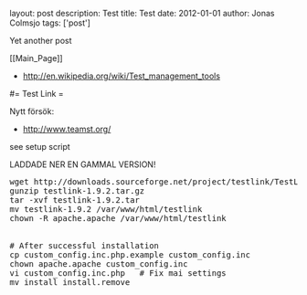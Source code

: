 layout: post
description: Test
title: Test
date: 2012-01-01
author: Jonas Colmsjo
tags: ['post']

Yet another post





[[Main_Page]]


* http://en.wikipedia.org/wiki/Test_management_tools



#= Test Link =

Nytt försök:
* http://www.teamst.org/

see setup script







LADDADE NER EN GAMMAL VERSION!

<pre>
wget http://downloads.sourceforge.net/project/testlink/TestLink%201.9/TestLink%201.9.2/testlink-1.9.2.tar.gz?r=http%3A%2F%2Fsourceforge.net%2Fprojects%2Ftestlink%2Ffiles%2F&ts=1323175588&use_mirror=freefr
gunzip testlink-1.9.2.tar.gz 
tar -xvf testlink-1.9.2.tar
mv testlink-1.9.2 /var/www/html/testlink
chown -R apache.apache /var/www/html/testlink


# After successful installation
cp custom_config.inc.php.example custom_config.inc
chown apache.apache custom_config.inc
vi custom_config.inc.php   # Fix mai settings
mv install install.remove

</pre>
